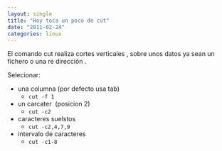 ```yaml
---
layout: single
title: "Hoy toca un poco de cut"
date: "2011-02-24"
categories: linux
---
```


El comando cut realiza cortes verticales , sobre unos datos ya sean un fichero o una re dirección .

Selecionar:

- una columna (por defecto usa tab)
    - `cut -f 1`
- un carcater  (posicion 2) 
    - `cut -c2`
- caracteres suelstos
    - `cut -c2,4,7,9`
- intervalo de caracteres
    - `cut -c1-8`
